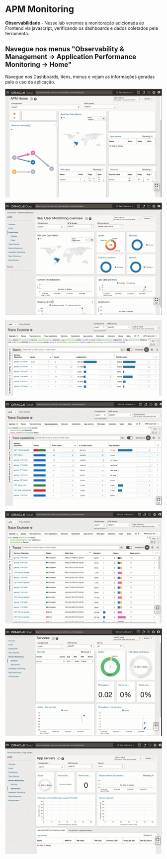 # APM Monitoring 
<b> Observabilidade </b> - Nesse lab veremos a monitoração adicionada ao Frontend via javascript, verificando os dashboards e dados coletados pela ferramenta. 

## Navegue nos menus <b>"Observability & Management -> Application Performance Monitoring -> Home"</b>

Navegue nos Dashboards, itens, menus e vejam as informações geradas pelo o uso da aplicação. 

![mon](images/mon1.png)

![mon](images/mon2.png)

![mon](images/mon3.png)

![mon](images/mon4.png)

![mon](images/mon5.png)

![mon](images/mon6.png)

![mon](images/mon7.png)
